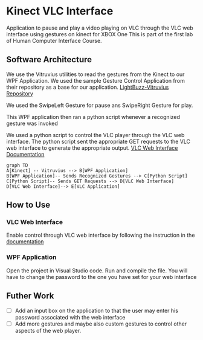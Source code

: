 # Kinect VLC Interface

Application to pause and play a video playing on VLC through the VLC web interface using gestures on kinect for XBOX One
This is part of the first lab of Human Computer Interface Course.

## Software Architecture 
We use the Vitruvius utilities to read the gestures from the Kinect to our WPF Application. We used the sample Gesture Control Application from their repository as a base for our application.
[LightBuzz-Vitruvius Repository](https://github.com/LightBuzz/Vitruvius)

We used the SwipeLeft Gesture for pause ans SwipeRight Gesture for play.

This WPF application then ran a python script whenever a recognized gesture was invoked

We used a python script to control the VLC player through the VLC web interface. The python script sent the appropriate GET requests to the VLC web interface to generate the appropriate output.
[VLC Web Interface Documentation](https://wiki.videolan.org/Documentation:Modules/http_intf/)


```mermaid
graph TD
A[Kinect] -- Vitruvius --> B[WPF Application]
B[WPF Application]-- Sends Recognized Gestures --> C[Python Script]
C[Python Script]-- Sends GET Requests --> D[VLC Web Interface]
D[VLC Web Interface]--> E[VLC Application]
```

## How to Use

### VLC Web Interface
Enable control through VLC web interface by following the instruction in the [documentation]([https://wiki.videolan.org/Documentation:Modules/http_intf/#VLC_2.0.0_and_later](https://wiki.videolan.org/Documentation:Modules/http_intf/#VLC_2.0.0_and_later))

### WPF Application
Open the project in Visual Studio code. Run and compile the file.
You will have to change the password to the one you have set for your web interface

## Futher Work
- [ ]  Add an input box on the application to that the user may enter his password associated with the web interface
- [ ] Add more gestures and maybe also custom gestures to control other aspects of the web player.  
